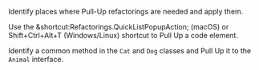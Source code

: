Identify places where Pull-Up refactorings are needed and apply them.

<div class="hint" title="Shortcut for Pull Up refactorings">

Use the &shortcut:Refactorings.QuickListPopupAction; (macOS) or Shift+Ctrl+Alt+T (Windows/Linux) shortcut to Pull Up a code element.

</div>

<div class="hint" title="Refactoring Hint">

Identify a common method in the `Cat` and `Dog` classes and Pull Up it to the `Animal` interface.

</div>
